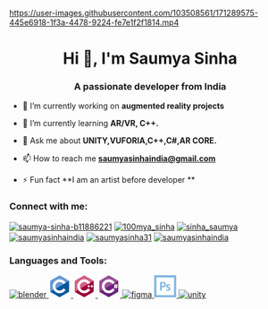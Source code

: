 

https://user-images.githubusercontent.com/103508561/171289575-445e6918-1f3a-4478-9224-fe7e1f2f1814.mp4

<h1 align="center">Hi 👋, I'm Saumya Sinha</h1>
<h3 align="center">A passionate developer from India</h3>

- 🔭 I’m currently working on **augmented reality projects**

- 🌱 I’m currently learning **AR/VR, C++.**

- 💬 Ask me about **UNITY,VUFORIA,C++,C#,AR CORE.**

- 📫 How to reach me **saumyasinhaindia@gmail.com**

- ⚡ Fun fact **I am an artist before developer **

<h3 align="left">Connect with me:</h3>
<p align="left">
<a href="https://linkedin.com/in/saumya-sinha-b11886221" target="blank"><img align="center" src="https://raw.githubusercontent.com/rahuldkjain/github-profile-readme-generator/master/src/images/icons/Social/linked-in-alt.svg" alt="saumya-sinha-b11886221" height="30" width="40" /></a>
<a href="https://instagram.com/100mya_sinha" target="blank"><img align="center" src="https://raw.githubusercontent.com/rahuldkjain/github-profile-readme-generator/master/src/images/icons/Social/instagram.svg" alt="100mya_sinha" height="30" width="40" /></a>
<a href="https://www.codechef.com/users/sinha_saumya" target="blank"><img align="center" src="https://cdn.jsdelivr.net/npm/simple-icons@3.1.0/icons/codechef.svg" alt="sinha_saumya" height="30" width="40" /></a>
<a href="https://www.hackerrank.com/saumyasinhaindia" target="blank"><img align="center" src="https://raw.githubusercontent.com/rahuldkjain/github-profile-readme-generator/master/src/images/icons/Social/hackerrank.svg" alt="saumyasinhaindia" height="30" width="40" /></a>
<a href="https://codeforces.com/profile/saumyasinha31" target="blank"><img align="center" src="https://raw.githubusercontent.com/rahuldkjain/github-profile-readme-generator/master/src/images/icons/Social/codeforces.svg" alt="saumyasinha31" height="30" width="40" /></a>
<a href="https://auth.geeksforgeeks.org/user/saumyasinhaindia" target="blank"><img align="center" src="https://raw.githubusercontent.com/rahuldkjain/github-profile-readme-generator/master/src/images/icons/Social/geeks-for-geeks.svg" alt="saumyasinhaindia" height="30" width="40" /></a>
</p>

<h3 align="left">Languages and Tools:</h3>
<p align="left"> <a href="https://www.blender.org/" target="_blank" rel="noreferrer"> <img src="https://download.blender.org/branding/community/blender_community_badge_white.svg" alt="blender" width="40" height="40"/> </a> <a href="https://www.cprogramming.com/" target="_blank" rel="noreferrer"> <img src="https://raw.githubusercontent.com/devicons/devicon/master/icons/c/c-original.svg" alt="c" width="40" height="40"/> </a> <a href="https://www.w3schools.com/cpp/" target="_blank" rel="noreferrer"> <img src="https://raw.githubusercontent.com/devicons/devicon/master/icons/cplusplus/cplusplus-original.svg" alt="cplusplus" width="40" height="40"/> </a> <a href="https://www.w3schools.com/cs/" target="_blank" rel="noreferrer"> <img src="https://raw.githubusercontent.com/devicons/devicon/master/icons/csharp/csharp-original.svg" alt="csharp" width="40" height="40"/> </a> <a href="https://www.figma.com/" target="_blank" rel="noreferrer"> <img src="https://www.vectorlogo.zone/logos/figma/figma-icon.svg" alt="figma" width="40" height="40"/> </a> <a href="https://www.photoshop.com/en" target="_blank" rel="noreferrer"> <img src="https://raw.githubusercontent.com/devicons/devicon/master/icons/photoshop/photoshop-line.svg" alt="photoshop" width="40" height="40"/> </a> <a href="https://unity.com/" target="_blank" rel="noreferrer"> <img src="https://www.vectorlogo.zone/logos/unity3d/unity3d-icon.svg" alt="unity" width="40" height="40"/> </a> </p>
